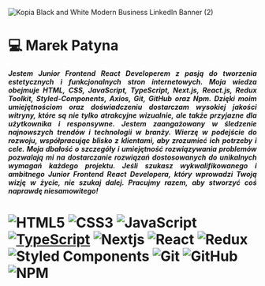 ![Kopia Black and White Modern Business LinkedIn Banner (2)](https://user-images.githubusercontent.com/103312126/229288223-f40e71ec-9af1-45b9-bfe9-a6b3d795ed87.png)
<h1>💻 Marek Patyna</h1>

<h5 align="justify">Jestem Junior Frontend React Developerem z pasją do tworzenia estetycznych i funkcjonalnych stron internetowych. Moja wiedza obejmuje HTML, CSS, JavaScript, TypeScript, Next.js, React.js, Redux Toolkit, Styled-Components, Axios, Git, GitHub oraz Npm. Dzięki moim umiejętnościom oraz doświadczeniu dostarczam wysokiej jakości witryny, które są nie tylko atrakcyjne wizualnie, ale także przyjazne dla użytkownika i responsywne. Jestem zaangażowany w śledzenie najnowszych trendów i technologii w branży. Wierzę w podejście do rozwoju, współpracując blisko z klientami, aby zrozumieć ich potrzeby i cele. Moja dbałość o szczegóły i umiejętność rozwiązywania problemów pozwalają mi na dostarczanie rozwiązań dostosowanych do unikalnych wymagań każdego projektu. Jeśli szukasz wykwalifikowanego i ambitnego Junior Frontend React Developera, który wprowadzi Twoją wizję w życie, nie szukaj dalej. Pracujmy razem, aby stworzyć coś naprawdę niesamowitego!</h5>

<h1 />

![HTML5](https://img.shields.io/badge/html5-%23E34F26.svg?style=for-the-badge&logo=html5&logoColor=white)
![CSS3](https://img.shields.io/badge/css3-%231572B6.svg?style=for-the-badge&logo=css3&logoColor=white)
![JavaScript](https://img.shields.io/badge/javascript-%23323330.svg?style=for-the-badge&logo=javascript&logoColor=%23F7DF1E)
[![TypeScript](https://badges.frapsoft.com/typescript/code/typescript-125x28.png?v=101)](https://github.com/ellerbrock/typescript-badges/)
![Nextjs](https://img.shields.io/badge/next.js-000000?style=for-the-badge&logo=nextdotjs&logoColor=white)
![React](https://img.shields.io/badge/react-%2320232a.svg?style=for-the-badge&logo=react&logoColor=%2361DAFB)
![Redux](https://img.shields.io/badge/redux-%23593d88.svg?style=for-the-badge&logo=redux&logoColor=white)
![Styled Components](https://img.shields.io/badge/styled--components-DB7093?style=for-the-badge&logo=styled-components&logoColor=white)
![Git](https://img.shields.io/badge/git-%23F05033.svg?style=for-the-badge&logo=git&logoColor=white)
![GitHub](https://img.shields.io/badge/github-%23121011.svg?style=for-the-badge&logo=github&logoColor=white)
![NPM](https://img.shields.io/badge/NPM-%23CB3837.svg?style=for-the-badge&logo=npm&logoColor=white)

